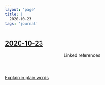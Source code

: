 ```yaml
---
layout: 'page'
title: |
  2020-10-23
tags: 'journal'
---
```


<h2 class="text-3xl font-semibold mb-4"><a class="rounded-sm focus:outline-none focus:ring-2 focus:ring-offset-2 dark:focus:ring-offset-gray-900 dark:focus:ring-pink-400 focus:ring-pink-700" href="/journals/2020-10-23">2020-10-23</a></h2>

<div class="space-y-3">

</div>


<section class="mt-8 space-y-2">
<header class="text-gray-500 dark:text-gray-400">Linked references</header>
<a class="block bg-gray-100 dark:bg-gray-800 p-4 rounded text-teal-700 dark:text-teal-400 focus:outline-none focus:ring-2 focus:ring-offset-2 dark:focus:ring-offset-gray-900 focus:ring-teal-700 dark:focus:ring-teal-400 hover:ring-2 hover:ring-offset-2 dark:hover:ring-offset-gray-900 dark:hover:ring-teal-400 hover:ring-teal-700" href="/pages/explain-in-plain-words">Explain in plain words</a>
  </section>
